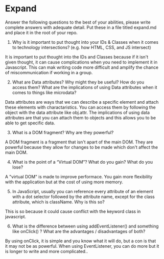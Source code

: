 # Expand

Answer the following questions to the best of your abilities, please write complete answers with adequate detail. Put these in a file titled expand.md and place it in the root of your repo.

1) Why is it important to put thought into your IDs & Classes when it comes to technology intersections? (e.g. how HTML, CSS, and JS intersect)

It is important to put thought into the IDs and Classes because if it isn't given thought, it can cause complications when you need to implement it in Javascript. This can mak writing code more difficult and amplify the chance of miscommunication if working in a group.

2) What are Data attributes? Why might they be useful? How do you access them? What are the implications of using Data attributes when it comes to things like microdata?

Data attributes are ways that we can describe a specific element and attach these elements with charactaristics. You can access them by following the object with the data attribute like obj.attr. The implications of using data attributes are that you can attach them to objects and this allows you to be able to get specific data.

3) What is a DOM fragment? Why are they powerful?

A DOM fragment is a fragment that isn't apart of the main DOM. They are powerful because they allow for changes to be made which don't affect the main DOM.

4) What is the point of a “Virtual DOM”? What do you gain? What do you lose?

A "virtual DOM" is made to improve performace. You gain more flexibility with the application but at the cost of using more memory.

5) In JavaScript, usually you can reference every attribute of an element with a dot selector followed by the attribute name, except for the class attribute, which is className. Why is this so?

This is so because it could cause conflict with the keyword class in javascript.

6) What is the difference between using addEventListener() and something like onClick() ? What are the advantages / disadvantages of both?

By using onClick, it is simple and you know what it will do, but a con is that it may not be as powerful. When using EventListener, you can do more but it is longer to write and more complicated..
